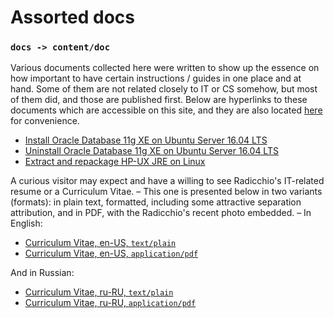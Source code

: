 # Assorted docs

### `docs -> content/doc`

Various documents collected here were written to show up the essence on how important to have certain instructions / guides in one place and at hand. Some of them are not related closely to IT or CS somehow, but most of them did, and those are published first. Below are hyperlinks to these documents which are accessible on this site, and they are also located [here](https://github.com/rgolubtsov/rgolubtsov.github.io/tree/master/src/data/docs "Assorted docs on GitHub") for convenience.

* [Install Oracle Database 11g XE on Ubuntu Server 16.04 LTS](/data/docs/ubuntusrv/oracle-11-2-x-xe-on-ubuntu-16-04-x-lts)
* [Uninstall Oracle Database 11g XE on Ubuntu Server 16.04 LTS](/data/docs/ubuntusrv/ubuntu-16-04-x-lts-wo-oracle-11-2-x-xe)
* [Extract and repackage HP-UX JRE on Linux](/data/docs/hpuxiasrv/extract-and-repackage-jre-from-hpux-jdk-depot-bundle-on-linux)

A curious visitor may expect and have a willing to see Radicchio's IT-related resume or a Curriculum Vitae. &ndash; This one is presented below in two variants (formats): in plain text, formatted, including some attractive separation attribution, and in PDF, with the Radicchio's recent photo embedded. &ndash; In English:

* [Curriculum Vitae, en-US, `text/plain`](/docs/cv/radislav-golubtsov-resume-en_US.txt)
* [Curriculum Vitae, en-US, `application/pdf`](/docs/cv/radislav-golubtsov-resume-en_US.pdf)

And in Russian:

* [Curriculum Vitae, ru-RU, `text/plain`](/docs/cv/radislav-golubtsov-resume-ru_RU.txt)
* [Curriculum Vitae, ru-RU, `application/pdf`](/docs/cv/radislav-golubtsov-resume-ru_RU.pdf)
